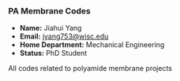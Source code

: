 ### PA Membrane Codes

- **Name:** Jiahui Yang
- **Email:** jyang753@wisc.edu
- **Home Department:** Mechanical Engineering
- **Status:** PhD Student

All codes related to polyamide membrane projects
